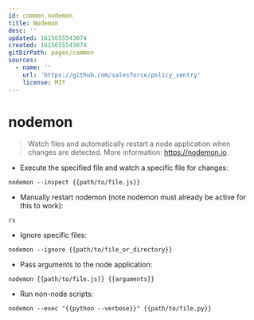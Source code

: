 ```yaml
---
id: common.nodemon
title: Nodemon
desc: ''
updated: 1615655543074
created: 1615655543074
gitDirPath: pages/common
sources:
  - name: ''
    url: 'https://github.com/salesforce/policy_sentry'
    license: MIT
---
```

# nodemon

> Watch files and automatically restart a node application when changes are detected.
> More information: <https://nodemon.io>.

- Execute the specified file and watch a specific file for changes:

`nodemon --inspect {{path/to/file.js}}`

- Manually restart nodemon (note nodemon must already be active for this to work):

`rs`

- Ignore specific files:

`nodemon --ignore {{path/to/file_or_directory}}`

- Pass arguments to the node application:

`nodemon {{path/to/file.js}} {{arguments}}`

- Run non-node scripts:

`nodemon --exec "{{python --verbose}}" {{path/to/file.py}}`

